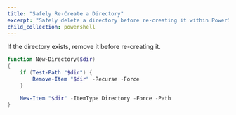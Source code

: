 ```yaml
---
title: "Safely Re-Create a Directory"
excerpt: "Safely delete a directory before re-creating it within PowerShell."
child_collection: powershell
---
```


If the directory exists, remove it before re-creating it.

```powershell
function New-Directory($dir)
{
    if (Test-Path "$dir") {
        Remove-Item "$dir" -Recurse -Force
    }

    New-Item "$dir" -ItemType Directory -Force -Path
}
```
